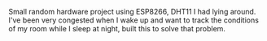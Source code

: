 Small random hardware project using ESP8266, DHT11 I had lying around. I've been very congested when I wake up and want to track the conditions of my room while I sleep at night, built this to solve that problem.
